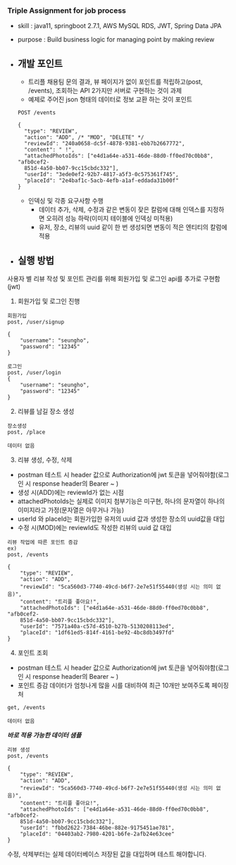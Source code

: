 ### Triple Assignment for job process

- skill : java11, springboot 2.7.1, AWS MySQL RDS, JWT, Spring Data JPA
- purpose : Build business logic for managing point by making review


- ## 개발 포인트
    - 트리플 채용팀 문의 결과, 뷰 페이지가 없이 포인트를 적립하고(post, /events), 조회하는 API 2가지만 서버로 구현하는 것이 과제
    - 예제로 주어진 json 형태의 데이터로 정보 교환 하는 것이 포인트 
  ```
  POST /events
  
  {
    "type": "REVIEW",
    "action": "ADD", /* "MOD", "DELETE" */
    "reviewId": "240a0658-dc5f-4878-9381-ebb7b2667772",
    "content": " !",
    "attachedPhotoIds": ["e4d1a64e-a531-46de-88d0-ff0ed70c0bb8", "afb0cef2-
    851d-4a50-bb07-9cc15cbdc332"],
    "userId": "3ede0ef2-92b7-4817-a5f3-0c575361f745",
    "placeId": "2e4baf1c-5acb-4efb-a1af-eddada31b00f"
  }
    ```
    - 인덱싱 및 각종 요구사항 수행
      - 데이터 추가, 삭제, 수정과 같은 변동이 잦은 칼럼에 대해 인덱스를 지정하면 오히려 성능 하락(이미지 테이블에 인덱싱 미적용)
      - 유저, 장소, 리뷰의 uuid 같이 한 번 생성되면 변동이 적은 엔티티의 칼럼에 적용


- ## 실행 방법
사용자 별 리뷰 작성 및 포인트 관리를 위해 회원가입 및 로그인 api를 추가로 구현함(jwt)

1. 회원가입 및 로그인 진행
```
회원가입
post, /user/signup

{
    "username": "seungho",
    "password": "12345"
}
```
```
로그인
post, /user/login
{
    "username": "seungho",
    "password": "12345"
}
```
2. 리뷰를 남길 장소 생성
```
장소생성
post, /place

데이터 없음
```
3. 리뷰 생성, 수정, 삭제
- postman 테스트 시 header 값으로 Authorization에 jwt 토큰을 넣어줘야함(로그인 시 response header의 Bearer ~ )
- 생성 시(ADD)에는 reviewId가 없는 시점
- attachedPhotoIds는 실제로 이미지 첨부기능은 미구현, 하나의 문자열이 하나의 이미지라고 가정(문자열은 아무거나 가능)
- userId 와 placeId는 회원가입한 유저의 uuid 값과 생성한 장소의 uuid값을 대입
- 수정 시(MOD)에는 reviewId도 작성한 리뷰의 uuid 값 대입 
```
리뷰 작업에 따른 포인트 증감
ex)
post, /events

{
    "type": "REVIEW",
    "action": "ADD", 
    "reviewId": "5ca560d3-7740-49cd-b6f7-2e7e51f55440(생성 시는 의미 없음)",
    "content": "트리플 좋아요!",
    "attachedPhotoIds": ["e4d1a64e-a531-46de-88d0-ff0ed70c0bb8", "afb0cef2-
    851d-4a50-bb07-9cc15cbdc332"],
    "userId": "7571a40a-c57d-4510-b27b-5130208113ed",
    "placeId": "1df61ed5-814f-4161-be92-4bc8db3497fd"
}
```
4. 포인트 조회
- postman 테스트 시 header 값으로 Authorization에 jwt 토큰을 넣어줘야함(로그인 시 response header의 Bearer ~ )
- 포인트 증감 데이터가 엄청나게 많을 시를 대비하여 최근 10개만 보여주도록 페이징 처
```
get, /events

데이터 없음
```

***바로 적용 가능한 데이터 샘플***
```
리뷰 생성
post, /events

{
    "type": "REVIEW",
    "action": "ADD", 
    "reviewId": "5ca560d3-7740-49cd-b6f7-2e7e51f55440(생성 시는 의미 없음)",
    "content": "트리플 좋아요!",
    "attachedPhotoIds": ["e4d1a64e-a531-46de-88d0-ff0ed70c0bb8", "afb0cef2-
    851d-4a50-bb07-9cc15cbdc332"],
    "userId": "fbbd2622-7384-46be-882e-9175451ae781",
    "placeId": "04403ab2-7980-4201-b6fe-2afb24e63cee"
}
```
수정, 삭제부터는 실제 데이터베이스 저장된 값을 대입하며 테스트 해야합니다.

